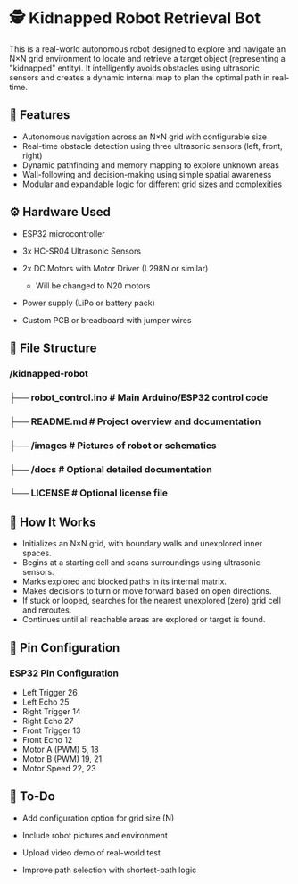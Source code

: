 # 🕵️ Kidnapped Robot Retrieval Bot
This is a real-world autonomous robot designed to explore and navigate an N×N grid environment to locate and retrieve a target object (representing a "kidnapped" entity). It intelligently avoids obstacles using ultrasonic sensors and creates a dynamic internal map to plan the optimal path in real-time.

## 🚀 Features
- Autonomous navigation across an N×N grid with configurable size
- Real-time obstacle detection using three ultrasonic sensors (left, front, right)
- Dynamic pathfinding and memory mapping to explore unknown areas
- Wall-following and decision-making using simple spatial awareness
- Modular and expandable logic for different grid sizes and complexities

## ⚙️ Hardware Used
- ESP32 microcontroller

- 3x HC-SR04 Ultrasonic Sensors

- 2x DC Motors with Motor Driver (L298N or similar)
  - Will be changed to N20 motors

- Power supply (LiPo or battery pack)

- Custom PCB or breadboard with jumper wires

## 📁 File Structure
### /kidnapped-robot
### ├── robot_control.ino      # Main Arduino/ESP32 control code
### ├── README.md              # Project overview and documentation
### ├── /images                # Pictures of robot or schematics
### ├── /docs                  # Optional detailed documentation
### └── LICENSE                # Optional license file

## 🧠 How It Works
- Initializes an N×N grid, with boundary walls and unexplored inner spaces.
- Begins at a starting cell and scans surroundings using ultrasonic sensors.
- Marks explored and blocked paths in its internal matrix.
- Makes decisions to turn or move forward based on open directions.
- If stuck or looped, searches for the nearest unexplored (zero) grid cell and reroutes.
- Continues until all reachable areas are explored or target is found.

## 📌 Pin Configuration
### ESP32 Pin Configuration
- Left Trigger	26
- Left Echo	25
- Right Trigger	14
- Right Echo	27
- Front Trigger	13
- Front Echo	12
- Motor A (PWM)	5, 18
- Motor B (PWM)	19, 21
- Motor Speed	22, 23

## 📸 To-Do
- Add configuration option for grid size (N)

- Include robot pictures and environment

- Upload video demo of real-world test

- Improve path selection with shortest-path logic

